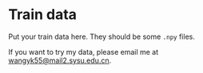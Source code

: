 # Train data

Put your train data here. They should be some `.npy` files.

If you want to try my data, please email me at wangyk55@mail2.sysu.edu.cn.

